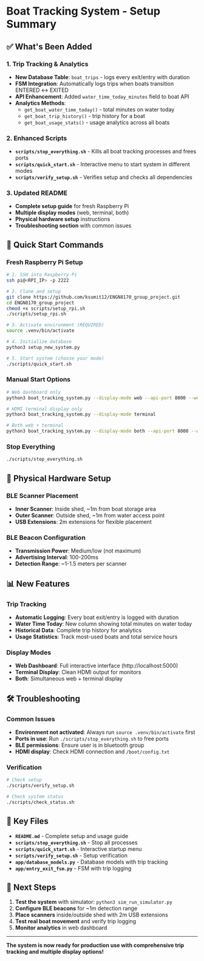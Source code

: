 # Boat Tracking System - Setup Summary

## ✅ What's Been Added

### 1. Trip Tracking & Analytics
- **New Database Table**: `boat_trips` - logs every exit/entry with duration
- **FSM Integration**: Automatically logs trips when boats transition ENTERED ↔ EXITED
- **API Enhancement**: Added `water_time_today_minutes` field to boat API
- **Analytics Methods**: 
  - `get_boat_water_time_today()` - total minutes on water today
  - `get_boat_trip_history()` - trip history for a boat
  - `get_boat_usage_stats()` - usage analytics across all boats

### 2. Enhanced Scripts
- **`scripts/stop_everything.sh`** - Kills all boat tracking processes and frees ports
- **`scripts/quick_start.sh`** - Interactive menu to start system in different modes
- **`scripts/verify_setup.sh`** - Verifies setup and checks all dependencies

### 3. Updated README
- **Complete setup guide** for fresh Raspberry Pi
- **Multiple display modes** (web, terminal, both)
- **Physical hardware setup** instructions
- **Troubleshooting section** with common issues

## 🚀 Quick Start Commands

### Fresh Raspberry Pi Setup
```bash
# 1. SSH into Raspberry Pi
ssh pi@<RPI_IP> -p 2222

# 2. Clone and setup
git clone https://github.com/ksumit12/ENGN8170_group_project.git
cd ENGN8170_group_project
chmod +x scripts/setup_rpi.sh
./scripts/setup_rpi.sh

# 3. Activate environment (REQUIRED)
source .venv/bin/activate

# 4. Initialize database
python3 setup_new_system.py

# 5. Start system (choose your mode)
./scripts/quick_start.sh
```

### Manual Start Options
```bash
# Web dashboard only
python3 boat_tracking_system.py --display-mode web --api-port 8000 --web-port 5000

# HDMI terminal display only
python3 boat_tracking_system.py --display-mode terminal

# Both web + terminal
python3 boat_tracking_system.py --display-mode both --api-port 8000 --web-port 5000
```

### Stop Everything
```bash
./scripts/stop_everything.sh
```

## 🔧 Physical Hardware Setup

### BLE Scanner Placement
- **Inner Scanner**: Inside shed, ~1m from boat storage area
- **Outer Scanner**: Outside shed, ~1m from water access point
- **USB Extensions**: 2m extensions for flexible placement

### BLE Beacon Configuration
- **Transmission Power**: Medium/low (not maximum)
- **Advertising Interval**: 100-200ms
- **Detection Range**: ~1-1.5 meters per scanner

## 📊 New Features

### Trip Tracking
- **Automatic Logging**: Every boat exit/entry is logged with duration
- **Water Time Today**: New column showing total minutes on water today
- **Historical Data**: Complete trip history for analytics
- **Usage Statistics**: Track most-used boats and total service hours

### Display Modes
- **Web Dashboard**: Full interactive interface (http://localhost:5000)
- **Terminal Display**: Clean HDMI output for monitors
- **Both**: Simultaneous web + terminal display

## 🛠️ Troubleshooting

### Common Issues
- **Environment not activated**: Always run `source .venv/bin/activate` first
- **Ports in use**: Run `./scripts/stop_everything.sh` to free ports
- **BLE permissions**: Ensure user is in bluetooth group
- **HDMI display**: Check HDMI connection and `/boot/config.txt`

### Verification
```bash
# Check setup
./scripts/verify_setup.sh

# Check system status
./scripts/check_status.sh
```

## 📁 Key Files

- **`README.md`** - Complete setup and usage guide
- **`scripts/stop_everything.sh`** - Stop all processes
- **`scripts/quick_start.sh`** - Interactive startup menu
- **`scripts/verify_setup.sh`** - Setup verification
- **`app/database_models.py`** - Database models with trip tracking
- **`app/entry_exit_fsm.py`** - FSM with trip logging

## 🎯 Next Steps

1. **Test the system** with simulator: `python3 sim_run_simulator.py`
2. **Configure BLE beacons** for ~1m detection range
3. **Place scanners** inside/outside shed with 2m USB extensions
4. **Test real boat movement** and verify trip logging
5. **Monitor analytics** in web dashboard

---

**The system is now ready for production use with comprehensive trip tracking and multiple display options!**












